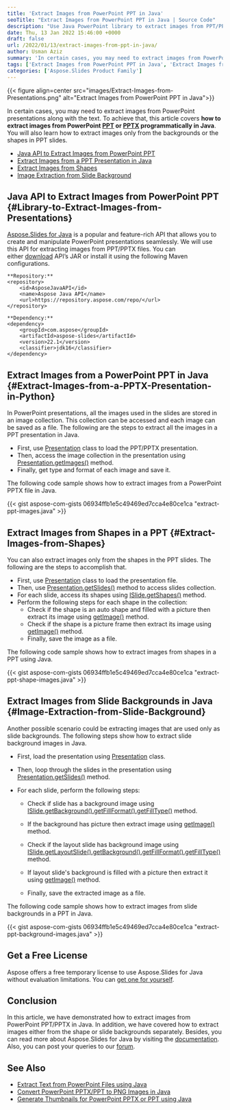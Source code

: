 ```yaml
---
title: 'Extract Images from PowerPoint PPT in Java'
seoTitle: "Extract Images from PowerPoint PPT in Java | Source Code"
description: "Use Java PowerPoint library to extract images from PPT/PPTX presentations in Java. Extract images from shapes or slide backgrounds."
date: Thu, 13 Jan 2022 15:46:00 +0000
draft: false
url: /2022/01/13/extract-images-from-ppt-in-java/
author: Usman Aziz
summary: 'In certain cases, you may need to extract images from PowerPoint presentations along with the text. To achieve that, this article covers **how to extract images from PowerPoint [PPT][1] or [PPTX][2] programmatically in Java**. You will also learn how to extract images only from the backgrounds or the shapes in PPT slides.'
tags: ['Extract Images from PowerPoint PPT in Java', 'Extract Images from a PPT in Java', 'Extract Images from a PPTX Presentation in Java', 'Java API to Extract Images from PowerPoint PPT']
categories: ['Aspose.Slides Product Family']
---
```




{{< figure align=center src="images/Extract-Images-from-Presentations.png" alt="Extract Images from PowerPoint PPT in Java">}}


In certain cases, you may need to extract images from PowerPoint presentations along with the text. To achieve that, this article covers **how to extract images from PowerPoint [PPT][3] or [PPTX][4] programmatically in Java**. You will also learn how to extract images only from the backgrounds or the shapes in PPT slides.

*   [Java API to Extract Images from PowerPoint PPT][5]
*   [Extract Images from a PPT Presentation in Java][6]
*   [Extract Images from Shapes][7]
*   [Image Extraction from Slide Background][8]

## Java API to Extract Images from PowerPoint PPT {#Library-to-Extract-Images-from-Presentations}

[Aspose.Slides for Java][9] is a popular and feature-rich API that allows you to create and manipulate PowerPoint presentations seamlessly. We will use this API for extracting images from PPT/PPTX files. You can either [download][10] API’s JAR or install it using the following Maven configurations.

```
**Repository:**
<repository>
    <id>AsposeJavaAPI</id>
    <name>Aspose Java API</name>
    <url>https://repository.aspose.com/repo/</url>
</repository>

**Dependency:**
<dependency>
    <groupId>com.aspose</groupId>
    <artifactId>aspose-slides</artifactId>
    <version>22.1</version>
    <classifier>jdk16</classifier>
</dependency>
```

## Extract Images from a PowerPoint PPT in Java {#Extract-Images-from-a-PPTX-Presentation-in-Python}

In PowerPoint presentations, all the images used in the slides are stored in an image collection. This collection can be accessed and each image can be saved as a file. The following are the steps to extract all the images in a PPT presentation in Java.

*   First, use [Presentation][11] class to load the PPT/PPTX presentation.
*   Then, access the image collection in the presentation using [Presentation.getImages()][12] method.
*   Finally, get type and format of each image and save it.

The following code sample shows how to extract images from a PowerPoint PPTX file in Java.

{{< gist aspose-com-gists 06934ffb1e5c49469ed7cca4e80ce1ca "extract-ppt-images.java" >}}

## Extract Images from Shapes in a PPT {#Extract-Images-from-Shapes}

You can also extract images only from the shapes in the PPT slides. The following are the steps to accomplish that.

*   First, use [Presentation][13] class to load the presentation file.
*   Then, use [Presentation.getSlides()][14] method to access slides collection.
*   For each slide, access its shapes using [ISlide.getShapes()][15] method.
*   Perform the following steps for each shape in the collection:
    *   Check if the shape is an auto shape and filled with a picture then extract its image using [getImage()][16] method.
    *   Check if the shape is a picture frame then extract its image using [getImage()][17] method.
    *   Finally, save the image as a file.

The following code sample shows how to extract images from shapes in a PPT using Java.

{{< gist aspose-com-gists 06934ffb1e5c49469ed7cca4e80ce1ca "extract-ppt-shape-images.java" >}}

## Extract Images from Slide Backgrounds in Java {#Image-Extraction-from-Slide-Background}

Another possible scenario could be extracting images that are used only as slide backgrounds. The following steps show how to extract slide background images in Java.

*   First, load the presentation using [Presentation][18] class.
*   Then, loop through the slides in the presentation using [Presentation.getSlides()][19] method.
*   For each slide, perform the following steps:
    
    *   Check if slide has a background image using [ISlide.getBackground().getFillFormat().getFillType()][20] method.
    *   If the background has picture then extract image using [getImage()][21] method.
    *   Check if the layout slide has background image using [ISlide.getLayoutSlide().getBackground().getFillFormat().getFillType()][22] method.
    *   If layout slide's background is filled with a picture then extract it using [getImage()][23] method.
    
    *   Finally, save the extracted image as a file.

The following code sample shows how to extract images from slide backgrounds in a PPT in Java.

{{< gist aspose-com-gists 06934ffb1e5c49469ed7cca4e80ce1ca "extract-ppt-background-images.java" >}}

## Get a Free License

Aspose offers a free temporary license to use Aspose.Slides for Java without evaluation limitations. You can [get one for yourself][24].

## Conclusion

In this article, we have demonstrated how to extract images from PowerPoint PPT/PPTX in Java. In addition, we have covered how to extract images either from the shape or slide backgrounds separately. Besides, you can read more about Aspose.Slides for Java by visiting the [documentation][25]. Also, you can post your queries to our [forum][26].

## See Also

*   [Extract Text from PowerPoint Files using Java][27]
*   [Convert PowerPoint PPTX/PPT to PNG Images in Java][28]
*   [Generate Thumbnails for PowerPoint PPTX or PPT using Java][29]




[1]: https://docs.fileformat.com/presentation/ppt
[2]: https://docs.fileformat.com/presentation/pptx
[3]: https://docs.fileformat.com/presentation/ppt
[4]: https://docs.fileformat.com/presentation/pptx
[5]: #Library-to-Extract-Images-from-Presentations
[6]: #Extract-Images-from-a-PPTX-Presentation-in-Python
[7]: #Extract-Images-from-Shapes
[8]: #Image-Extraction-from-Slide-Background
[9]: https://products.aspose.com/slides/java
[10]: https://downloads.aspose.com/slides/java
[11]: https://apireference.aspose.com/slides/java/com.aspose.slides/Presentation
[12]: https://apireference.aspose.com/slides/java/com.aspose.slides/Presentation#getImages--
[13]: https://apireference.aspose.com/slides/java/com.aspose.slides/Presentation
[14]: https://apireference.aspose.com/slides/java/com.aspose.slides/Presentation#getSlides--
[15]: https://apireference.aspose.com/slides/java/com.aspose.slides/IBaseSlide#getShapes--
[16]: https://apireference.aspose.com/slides/java/com.aspose.slides/ISlidesPicture#getImage--
[17]: https://apireference.aspose.com/slides/java/com.aspose.slides/ISlidesPicture#getImage--
[18]: https://apireference.aspose.com/slides/java/com.aspose.slides/Presentation
[19]: https://apireference.aspose.com/slides/java/com.aspose.slides/Presentation#getSlides--
[20]: https://apireference.aspose.com/slides/java/com.aspose.slides/IFillFormat#getFillType--
[21]: https://apireference.aspose.com/slides/java/com.aspose.slides/ISlidesPicture#getImage--
[22]: https://apireference.aspose.com/slides/java/com.aspose.slides/IFillFormat#getFillType--
[23]: https://apireference.aspose.com/slides/java/com.aspose.slides/ISlidesPicture#getImage--
[24]: https://purchase.aspose.com/temporary-license
[25]: https://docs.aspose.com/slides/java
[26]: https://forum.aspose.com/
[27]: https://blog.aspose.com/2021/07/28/extract-text-from-powerpoint-files-using-java/
[28]: https://blog.aspose.com/2021/08/01/convert-powerpoint-to-png-in-java/
[29]: https://blog.aspose.com/2021/08/03/generate-thumbnails-for-powerpoint-using-java/




